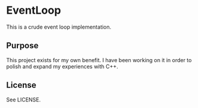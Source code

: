 EventLoop
=========

This is a crude event loop implementation.


Purpose
-------

This project exists for my own benefit. I have been working on it in
order to polish and expand my experiences with C++.


License
-------

See LICENSE.
